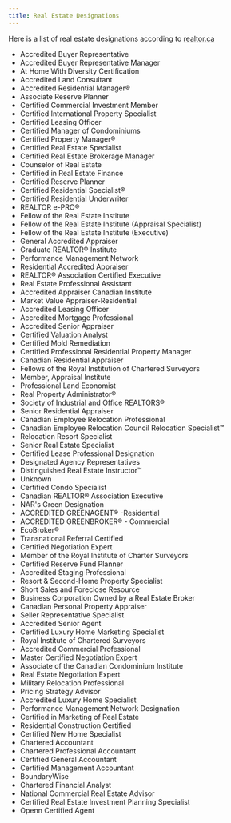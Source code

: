 ```yaml
---
title: Real Estate Designations
---
```



Here is a list of real estate designations according to [realtor.ca](https://www.realtor.ca/realtors/location)

- Accredited Buyer Representative
- Accredited Buyer Representative Manager
- At Home With Diversity Certification
- Accredited Land Consultant
- Accredited Residential Manager®
- Associate Reserve Planner
- Certified Commercial Investment Member
- Certified International Property Specialist
- Certified Leasing Officer
- Certified Manager of Condominiums
- Certified Property Manager®
- Certified Real Estate Specialist
- Certified Real Estate Brokerage Manager
- Counselor of Real Estate
- Certified in Real Estate Finance
- Certified Reserve Planner
- Certified Residential Specialist®
- Certified Residential Underwriter
- REALTOR e-PRO®
- Fellow of the Real Estate Institute
- Fellow of the Real Estate Institute (Appraisal Specialist)
- Fellow of the Real Estate Institute (Executive)
- General Accredited Appraiser
- Graduate REALTOR® Institute
- Performance Management Network
- Residential Accredited Appraiser
- REALTOR® Association Certified Executive
- Real Estate Professional Assistant
- Accredited Appraiser Canadian Institute
- Market Value Appraiser-Residential
- Accredited Leasing Officer
- Accredited Mortgage Professional
- Accredited Senior Appraiser
- Certified Valuation Analyst
- Certified Mold Remediation
- Certified Professional Residential Property Manager
- Canadian Residential Appraiser
- Fellows of the Royal Institution of Chartered Surveyors
- Member, Appraisal Institute
- Professional Land Economist
- Real Property Administrator®
- Society of Industrial and Office REALTORS®
- Senior Residential Appraiser
- Canadian Employee Relocation Professional
- Canadian Employee Relocation Council Relocation Specialist™
- Relocation Resort Specialist
- Senior Real Estate Specialist
- Certified Lease Professional Designation
- Designated Agency Representatives
- Distinguished Real Estate Instructor™
- Unknown
- Certified Condo Specialist
- Canadian REALTOR® Association Executive
- NAR's Green Designation
- ACCREDITED GREENAGENT® -Residential
- ACCREDITED GREENBROKER® - Commercial
- EcoBroker®
- Transnational Referral Certified
- Certified Negotiation Expert
- Member of the Royal Institute of Charter Surveyors
- Certified Reserve Fund Planner
- Accredited Staging Professional
- Resort & Second-Home Property Specialist
- Short Sales and Foreclose Resource
- Business Corporation Owned by a Real Estate Broker
- Canadian Personal Property Appraiser
- Seller Representative Specialist
- Accredited Senior Agent
- Certified Luxury Home Marketing Specialist
- Royal Institute of Chartered Surveyors
- Accredited Commercial Professional
- Master Certified Negotiation Expert
- Associate of the Canadian Condominium Institute
- Real Estate Negotiation Expert
- Military Relocation Professional
- Pricing Strategy Advisor
- Accredited Luxury Home Specialist
- Performance Management Network Designation
- Certified in Marketing of Real Estate
- Residential Construction Certified
- Certified New Home Specialist
- Chartered Accountant
- Chartered Professional Accountant
- Certified General Accountant
- Certified Management Accountant
- BoundaryWise
- Chartered Financial Analyst
- National Commercial Real Estate Advisor
- Certified Real Estate Investment Planning Specialist
- Openn Certified Agent
